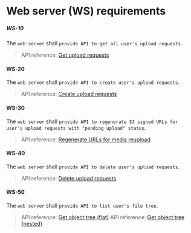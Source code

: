 # Web server (WS) requirements

##### WS-10

The `web server` shall `provide API to get all user's upload requests`.

> API reference: [Get upload requests](./api-ref-web-server.md#get-upload-requests) 

#### WS-20

The `web server` shall `provide API to create user's upload requests`.

> API reference: [Create upload requests](./api-ref-web-server.md#create-upload-requests) 

#### WS-30

The `web server` shall `provide API to regenerate S3 signed URLs for user's upload requests with "pending upload" status`.

> API reference: [Regenerate URLs for media reupload](./api-ref-web-server.md#regenerate-urls-for-media-reupload) 

#### WS-40

The `web server` shall `provide API to delete user's upload requests`.

> API reference: [Delete upload requests](./api-ref-web-server.md#delete-upload-requests) 

#### WS-50

The `web server` shall `provide API to list user's file tree`.

> API reference: [Get object tree (flat)](./api-ref-web-server.md#get-object-tree-flat) 
> API reference: [Get object tree (nested)](./api-ref-web-server.md#get-object-tree-nested) 
